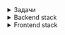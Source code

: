 <details>
  <summary>Задачи</summary>

- [X] Подключение к базе данных
- [X] Alembic для миграции
- [X] Создание таблиц: users, tasks, transactions
- [X] Миксин для relationships
- [ ] Авторизация
- [ ] JWT авторизация

</details>

<details>
  <summary>Backend stack</summary>

<ul>
  <li>Python</li>
  <li>FastAPI</li>
  <li>SQLAlchemy</li>
  <li>PostgreSQL</li>
  <li>Asyncpg</li>
  <li>Redis</li>
  <li>Celery</li>
</ul>
</details>

<details>
  <summary>Frontend stack</summary>

<ul>
  <li>Javascript</li>
  <li>Vue</li>
  <li>Axios</li>
  <li>Vue-Router</li>
  <li>VueUse</li>
  <li>Vue-Toast</li>
  <li>Bootstrap</li>
</ul>
</details>